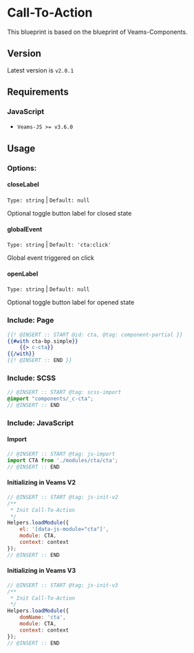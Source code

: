 # Call-To-Action

This blueprint is based on the blueprint of Veams-Components.

## Version

Latest version is ```v2.0.1```

## Requirements

### JavaScript
- `Veams-JS >= v3.6.0`

## Usage

### Options:

#### closeLabel
`Type: string` | `Default: null`

Optional toggle button label for closed state

#### globalEvent
`Type: string` | `Default: 'cta:click'`

Global event triggered on click

#### openLabel
`Type: string` | `Default: null`

Optional toggle button label for opened state

### Include: Page

``` hbs
{{! @INSERT :: START @id: cta, @tag: component-partial }}
{{#with cta-bp.simple}}
	{{> c-cta}}
{{/with}}
{{! @INSERT :: END }}
```

### Include: SCSS

``` scss
// @INSERT :: START @tag: scss-import
@import "components/_c-cta";
// @INSERT :: END
```

### Include: JavaScript

#### Import
``` js
// @INSERT :: START @tag: js-import
import CTA from './modules/cta/cta';
// @INSERT :: END
```

#### Initializing in Veams V2
``` js
// @INSERT :: START @tag: js-init-v2
/**
 * Init Call-To-Action
 */
Helpers.loadModule({
	el: '[data-js-module="cta"]',
	module: CTA,
	context: context
});
// @INSERT :: END
```

#### Initializing in Veams V3
``` js
// @INSERT :: START @tag: js-init-v3
/**
 * Init Call-To-Action
 */
Helpers.loadModule({
	domName: 'cta',
	module: CTA,
	context: context
});
// @INSERT :: END
```